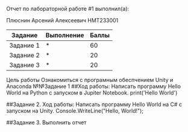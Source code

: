 Отчет по лабораторной работе #1 выполнил(а):

Плюснин Арсений Алексеевич
НМТ233001

| Задание | Выполнение | Баллы |
| ------ | ------ | ------ |
| Задание 1 | * | 60 |
| Задание 2 | * | 20 |
| Задание 3 | * | 20 |

Цель работы
Ознакомиться с програмным обеспчением Unity и Anaconda
№№Задание 1
##Ход работы:
Написать программу Hello World на Python с запуском в Jupiter Notebook.
print('Hello World')

##Задание 2. 
Ход работы:
Написать программу Hello World на C# с запуском на Unity. 
Console.WriteLine("Hello, World!");

##Задание 3.
Выполнить отчет
